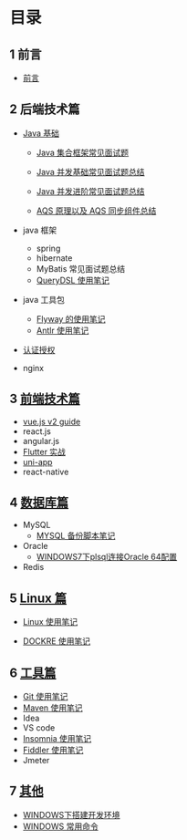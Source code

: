 # 目录

## 1 前言

* [前言](INTRODUCTION.md)

## 2 后端技术篇

* [Java 基础](rear-end/java-summary.md)

    * [Java 集合框架常见面试题](rear-end/java/java_collection_notes.md)

    * [Java 并发基础常见面试题总结](rear-end/java/java_multi_thread_base_notes.md)

	* [Java 并发进阶常见面试题总结](rear-end/java/java_multi_thread_notes.md)

	* [AQS 原理以及 AQS 同步组件总结](rear-end/java/java_aqs_notes.md)

* java 框架

    * spring
    * hibernate
    * MyBatis 常见面试题总结
    * [QueryDSL 使用笔记](rear-end/querydsl_use_notes.md)

* java 工具包

    * [Flyway 的使用笔记](rear-end/flyway_use_notes.md)
    * [Antlr 使用笔记](rear-end/antlr_use_notes.md)
    
* [认证授权](rear-end/basis-of-authority-certification.md)
* nginx

## 3 [前端技术篇](front-end/front-end-summary.md)

* [vue.js v2 guide](https://cn.vuejs.org/v2/guide/)
* react.js 
* angular.js
* [Flutter 实战](https://book.flutterchina.club/)
* [uni-app](https://uniapp.dcloud.io/)
* react-native

## 4 [数据库篇](database/database-summary.md)

* MySQL
    * [MYSQL 备份脚本笔记](database/mysql_backup.md)
* Oracle
    * [WINDOWS7下plsql连接Oracle 64配置](database/plsql_connect_oracle_64.md)
* Redis

## 5 [Linux 篇](linux/llinux-summary.md)

* [Linux 使用笔记](linux/linux_use_notes.md)

* [DOCKRE 使用笔记](linux/docker_use_notes.md)

## 6 [工具篇](tools/tools-summary.md)

* [Git 使用笔记](tools/git_use_notes.md)
* [Maven 使用笔记](maven_use_notes.md)
* Idea
* VS code
* [Insomnia 使用笔记](tools/insomnia_use_notes.md)
* [Fiddler 使用笔记](tools/fiddler_use_notes.md)
* Jmeter

## 7 [其他](other/other-summary.md)

* [WINDOWS下搭建开发环境](other/win_dev_conf.md)
* [WINDOWS 常用命令](other/win_command_notes.md)
